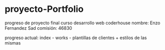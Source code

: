 # proyecto-Portfolio
progreso de proyecto  final curso desarrollo web coderhouse
nombre:  Enzo Fernandez Sad
comisión: 46830

progreso actual:
index - works - plantillas de clientes + estilos de las mismas
